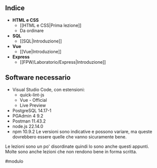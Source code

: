 ## Indice

* **HTML e CSS**
	* [[HTML e CSS|Prima lezione]]
	* Da ordinare
* **SQL**
	* [[SQL|Introduzione]]
* **Vue**
	* [[Vue|Introduzione]]
* **Express**
	* [[FPW/Laboratorio/Express|Introduzione]]

## Software necessario

* Visual Studio Code, con estensioni:
	* quick-lint-js
	* Vue - Official
	* Live Preview
* PostgreSQL 14.17-1
* PGAdmin 4 9.2
* Postman 11.43.2
* node.js 22.14.0
* npm 10.9.2
Le versioni sono indicative e possono variare, ma queste dovrebbero essere quelle che vanno sicuramente bene.

Le lezioni sono un po' disordinate quindi lo sono anche questi appunti. Molte sono anche lezioni che non rendono bene in forma scritta.

#modulo